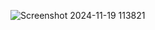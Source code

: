 
![Screenshot 2024-11-19 113821](https://github.com/user-attachments/assets/10db71c0-5825-4246-94be-c1c016786505)
